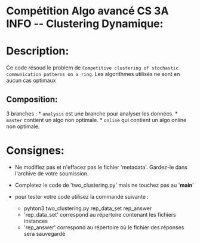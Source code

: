 # Compétition Algo avancé CS 3A INFO -- Clustering Dynamique:

# Description:
Ce code résoud le problem de `Competitive clustering of stochastic communication patterns on a ring`. Les algorithmes utilisés ne sont en aucun cas optimaux
## Composition:
3 branches :
	* `analysis` est une branche pour analyser les données.
	* `master` contient un algo non optimale.
	* `online` qui contient un algo online non optimale.

# Consignes:
- Ne modifiez pas et n'effacez pas le fichier 'metadata'. Gardez-le dans l'archive de votre soumission.

- Completez le code de 'two_clustering.py' mais ne touchez pas au '__main__'

- pour tester votre code utilisez la commande suivante : 
	- pyhton3 two_clustering.py rep_data_set rep_answer
	- 'rep_data_set' correspond au répertoire contenant les fichiers instances
	- 'rep_answer' correspond au répertoire où le fichier des réponses sera sauvegardé



